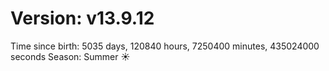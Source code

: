# Version: v13.9.12
Time since birth: 5035 days, 120840 hours, 7250400 minutes, 435024000 seconds
Season: Summer ☀️
